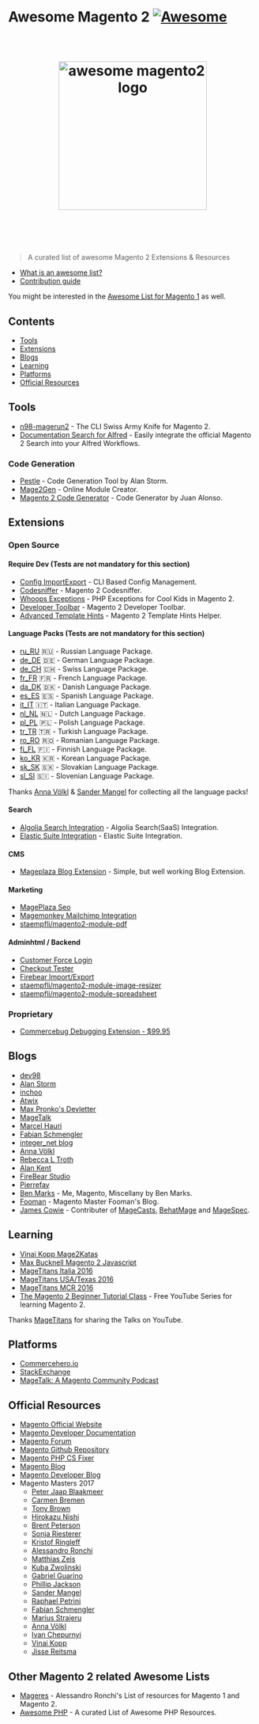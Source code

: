 # Awesome Magento 2 [![Awesome](https://cdn.rawgit.com/sindresorhus/awesome/d7305f38d29fed78fa85652e3a63e154dd8e8829/media/badge.svg)](https://github.com/sindresorhus/awesome)

<h1 align="center">
	<br>
	<img width="300" src="https://github.com/DavidLambauer/awesome-magento2/blob/master/media/awesome-magento-logo.png" alt="awesome magento2 logo">
	<br>
	<br>
	<br>
</h1>

> A curated list of awesome Magento 2 Extensions & Resources

- [What is an awesome list?](https://github.com/sindresorhus/awesome/blob/master/awesome.md)
- [Contribution guide](contributing.md)


You might be interested in the [Awesome List for Magento 1](https://github.com/DavidLambauer/awesome-magento) as well.


## Contents

- [Tools](#tools)
- [Extensions](#extensions)
- [Blogs](#blogs)
- [Learning](#learning)
- [Platforms](#platforms)
- [Official Resources](#official)

## Tools

- [n98-magerun2](http://magerun.net/) - The CLI Swiss Army Knife for Magento 2.
- [Documentation Search for Alfred](https://github.com/DavidLambauer/Alfred-Workflow-Magento-2-DevDocs-Search) - Easily integrate the official Magento 2 Search into your Alfred Workflows.

### Code Generation

- [Pestle](https://github.com/astorm/pestle) - Code Generation Tool by Alan Storm.
- [Mage2Gen](https://mage2gen.com/) - Online Module Creator.
- [Magento 2 Code Generator](https://github.com/staempfli/magento2-code-generator) - Code Generator by Juan Alonso.

## Extensions

### Open Source

#### Require Dev (Tests are not mandatory for this section)
- [Config ImportExport](https://github.com/semaio/Magento2-ConfigImportExport) - CLI Based Config Management.
- [Codesniffer](https://github.com/magento-ecg/coding-standard) - Magento 2 Codesniffer.
- [Whoops Exceptions](https://github.com/yireo/Yireo_Whoops) - PHP Exceptions for Cool Kids in Magento 2.
- [Developer Toolbar](https://github.com/mgtcommerce/Mgt_Developertoolbar) - Magento 2 Developer Toolbar.
- [Advanced Template Hints](https://github.com/ho-nl/magento2-Ho_Templatehints) - Magento 2 Template Hints Helper.

#### Language Packs (Tests are not mandatory for this section)

- [ru_RU](https://packagist.org/packages/etws/magento-language-ru_ru) :ru: - Russian Language Package.
- [de_DE](https://github.com/splendidinternet/Magento2_German_LocalePack_de_DE) :de: - German Language Package.
- [de_CH](https://github.com/staempfli/magento2-language-de-ch) 🇨🇭 - Swiss Language Package.
- [fr_FR](https://github.com/Imaginaerum/magento2-language-fr-fr) :fr: - French Language Package.
- [da_DK](https://magentodanmark.dk/) 🇩🇰 - Danish Language Package.
- [es_ES](https://github.com/eusonlito/magento2-language-es_es) :es: - Spanish Language Package.
- [it_IT](https://github.com/antoniocarboni/magento2-traduzione-italiana) :it: - Italian Language Package.
- [nl_NL](https://bitbucket.org/creaminternet/language-nl_nl.git) 🇳🇱 - Dutch Language Package.
- [pl_PL](https://github.com/SnowdogApps/magento2-pl_pl) 🇵🇱 - Polish Language Package.
- [tr_TR](https://github.com/hidonet/magento2-language-tr_tr) :tr: - Turkish Language Package.
- [ro_RO](https://github.com/EaDesgin/magento2-romanian-language-pack) 🇷🇴 - Romanian Language Package.
- [fi_FL](https://github.com/mageplaza/magento-2-finnish-language-pack) 🇫🇮 - Finnish Language Package.
- [ko_KR](https://github.com/mageplaza/magento-2-korean-language-pack) 🇰🇷 - Korean Language Package.
- [sk_SK](https://github.com/mageplaza/magento-2-slovak-language-pack) 🇸🇰 - Slovakian Language Package.
- [sl_SI](https://github.com/symfony-si/magento2-sl_si) 🇸🇮 - Slovenian Language Package.

Thanks [Anna Völkl](https://github.com/avoelkl) & [Sander Mangel](https://github.com/sandermangel) for collecting all the language packs!

#### Search

- [Algolia Search Integration](https://github.com/algolia/algoliasearch-magento-2) - Algolia Search(SaaS) Integration.
- [Elastic Suite Integration](https://github.com/Smile-SA/elasticsuite/) - Elastic Suite Integration.

#### CMS

- [Mageplaza Blog Extension](https://github.com/mageplaza/magento-2-blog-extension) - Simple, but well working Blog Extension.

#### Marketing

- [MagePlaza Seo](https://github.com/mageplaza/magento-2-seo-extension)
- [Magemonkey Mailchimp Integration](https://github.com/ebizmarts/magento2-magemonkey)
- [staempfli/magento2-module-pdf](https://github.com/staempfli/magento2-module-pdf)

#### Adminhtml / Backend

- [Customer Force Login](https://github.com/bitExpert/magento2-force-login)
- [Checkout Tester](https://github.com/yireo/Yireo_CheckoutTester2)
- [Firebear Import/Export](https://github.com/firebearstudio/importexport)
- [staempfli/magento2-module-image-resizer](https://github.com/staempfli/magento2-module-image-resizer)
- [staempfli/magento2-module-spreadsheet](https://github.com/staempfli/magento2-module-spreadsheet)


### Proprietary

- [Commercebug Debugging Extension - $99.95](http://store.pulsestorm.net/products/commerce-bug-3)

## Blogs

- [dev98](https://dev98.de/)
- [Alan Storm](http://alanstorm.com/category/magento-2/)
- [inchoo](http://inchoo.net/category/magento-2/)
- [Atwix](https://www.atwix.com/blog/)
- [Max Pronko's Devletter](https://maxpronko.us13.list-manage.com/subscribe/post?u=1522a03b7b9e6dea003fad97a&id=dc6b454824)
- [MageTalk](http://magetalk.com/)
- [Marcel Hauri](https://blog.hauri.me/)
- [Fabian Schmengler](https://www.schmengler-se.de/)
- [integer_net blog](https://www.integer-net.com/blog/)
- [Anna Völkl](http://anna.voelkl.at/)
- [Rebecca L Troth](http://rebeccatroth.co.uk/)
- [Alan Kent](https://alankent.me/)
- [FireBear Studio](https://firebearstudio.com/blog)
- [Pierrefay](https://www.pierrefay.com/en/tag/magento2.html)
- [Ben Marks](http://bhmarks.com/blog/) - Me, Magento, Miscellany by Ben Marks.
- [Fooman](http://store.fooman.co.nz/blog) - Magento Master Fooman's Blog.
- [James Cowie](http://jamescowie.me/) - Contributer of [MageCasts](http://www.magecasts.io/), [BehatMage](https://github.com/MageTest/BehatMage) and [MageSpec](https://github.com/MageTest/MageSpec).	

## Learning
- [Vinai Kopp Mage2Katas](https://www.youtube.com/channel/UCRFDWo7jTlrpEsJxzc7WyPw)
- [Max Bucknell Magento 2 Javascript](https://www.youtube.com/watch?v=tHxebA-jOSo)
- [MageTitans Italia 2016](https://www.youtube.com/playlist?list=PLwB4Uz_0hoVP3Fm_c4HfNPK5JdRD6DIDl)
- [MageTitans USA/Texas 2016](https://www.youtube.com/playlist?list=PLwB4Uz_0hoVOLU7LPRNL4lAmJeAv7HQ-b)
- [MageTitans MCR 2016](https://www.youtube.com/playlist?list=PLwB4Uz_0hoVMOnBRS49ICbNWOU5jhNNWC)
- [The Magento 2 Beginner Tutorial Class](https://www.youtube.com/playlist?list=PLtaXuX0nEZk9eL59JGE3ny-_GAU-z5X5D&utm_content=buffer797bf&utm_medium=social&utm_source=twitter.com&utm_campaign=buffer) - Free YouTube Series for learning Magento 2.

Thanks [MageTitans](http://www.magetitans.co.uk/) for sharing the Talks on YouTube.


## Platforms

- [Commercehero.io](https://commercehero.io/)
- [StackExchange](http://magento.stackexchange.com/)
- [MageTalk: A Magento Community Podcast](http://magetalk.com/)

## Official Resources

- [Magento Official Website](https://www.magento.com)
- [Magento Developer Documentation](http://devdocs.magento.com/)
- [Magento Forum](https://community.magento.com/)
- [Magento Github Repository](https://github.com/magento/magento2)
- [Magento PHP CS Fixer](https://github.com/magento/marketplace-eqp)
- [Magento Blog](https://blog.magento.com)
- [Magento Developer Blog](https://community.magento.com/t5/Magento-DevBlog/bg-p/devblog?nobounce=)
- Magento Masters 2017
  - [Peter Jaap Blaakmeer](https://commercehero.io/peterjaap)
  - [Carmen Bremen](https://commercehero.io/neoshops)
  - [Tony Brown](https://commercehero.io/tonegolf71)
  - [Hirokazu Nishi]()
  - [Brent Peterson](https://commercehero.io/brentwpeterson)
  - [Sonja Riesterer](https://commercehero.io/sonja)
  - [Kristof Ringleff](https://commercehero.io/fooman)
  - [Alessandro Ronchi](https://commercehero.io/aleron75)
  - [Matthias Zeis](https://commercehero.io/mzeis)
  - [Kuba Zwolinski](https://commercehero.io/kuba)
  - [Gabriel Guarino](https://commercehero.io/guarinomagento)
  - [Phillip Jackson](https://commercehero.io/philwinkle)
  - [Sander Mangel](https://commercehero.io/sander)
  - [Raphael Petrini](https://commercehero.io/raphaelpetrini)
  - [Fabian Schmengler](https://commercehero.io/schmengler)
  - [Marius Strajeru](https://commercehero.io/MariusStrajeru)
  - [Anna Völkl](https://commercehero.io/annavoelkl)
  - [Ivan Chepurnyi](https://commercehero.io/ivan)
  - [Vinai Kopp](https://commercehero.io/vinai)
  - [Jisse Reitsma](https://commercehero.io/jissereitsma)

## Other Magento 2 related Awesome Lists

- [Mageres](https://github.com/aleron75/mageres) - Alessandro Ronchi's List of resources for Magento 1 and Magento 2.
- [Awesome PHP](https://github.com/ziadoz/awesome-php) - A curated List of Awesome PHP Resources.
